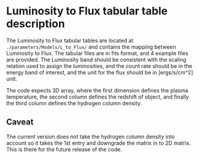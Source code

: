# Luminosity to Flux tabular table description

The Luminosity to Flux tabular tables are located at ``./parameters/Models/L_to_Flux/`` and contains the mapping
 between Luminosity to Flux. The tabular files are in fits format, and 4 example files are provided.
 The Luminosity band should be consistent with the scaling relation used to assign the luminosities, and the count rate
 should be in the energy band of interest, and the unit for the flux should be in [ergs/s/cm^2] unit.

The code expects 3D array, where the first dimension defines the plasma temperature,
 the second column defines the redshift of object, and finally the third column defines the hydrogen column density.

Caveat
------

The current version does not take the hydrogen column density into account so it takes the 1st entry and downgrade the 
matrix in to 2D matrix. This is there for the future release of the code. 
